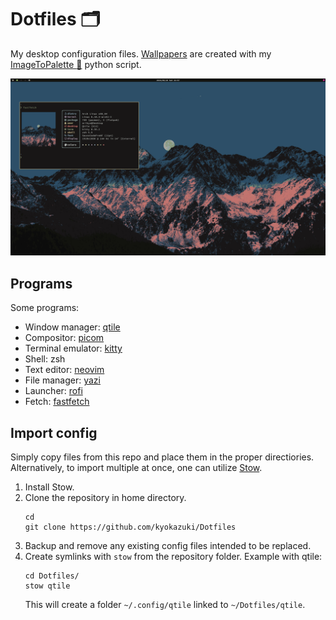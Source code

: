 # Dotfiles :card_index_dividers:
My desktop configuration files. [Wallpapers](/qtile/.config/qtile/) are created with my [ImageToPalette :art:](https://github.com/kyokazuki/ImageToPalette) python script.

![desktop.png](/desktop1.png)

## Programs
Some programs:
- Window manager: [qtile](https://github.com/qtile/qtile)
- Compositor: [picom](https://github.com/yshui/picom)
- Terminal emulator: [kitty](https://github.com/kovidgoyal/kitty)
- Shell: zsh
- Text editor: [neovim](https://github.com/neovim/neovim)
- File manager: [yazi](https://github.com/sxyazi/yazi)
- Launcher: [rofi](https://github.com/davatorium/rofi)
- Fetch: [fastfetch](https://github.com/fastfetch-cli/fastfetch)

## Import config
Simply copy files from this repo and place them in the proper directiories. Alternatively, to import multiple at once, one can utilize [Stow](https://www.gnu.org/software/stow/).
1. Install Stow.
2. Clone the repository in home directory.
   ```
   cd
   git clone https://github.com/kyokazuki/Dotfiles
   ```
3. Backup and remove any existing config files intended to be replaced.
4. Create symlinks with ``stow`` from the repository folder. Example with qtile:
   ```
   cd Dotfiles/
   stow qtile
   ```
   This will create a folder ``~/.config/qtile`` linked to ``~/Dotfiles/qtile``.
